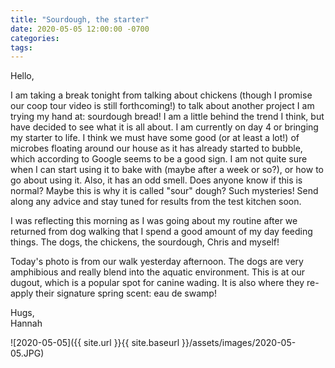 ```yaml
---
title: "Sourdough, the starter"
date: 2020-05-05 12:00:00 -0700
categories:
tags:
---
```


Hello,

I am taking a break tonight from talking about chickens (though I promise our coop tour video is still forthcoming!) to talk about another project I am trying my hand at: sourdough bread! I am a little behind the trend I think, but have decided to see what it is all about. I am currently on day 4 or bringing my starter to life. I think we must have some good (or at least a lot!) of microbes floating around our house as it has already started to bubble, which according to Google seems to be a good sign. I am not quite sure when I can start using it to bake with (maybe after a week or so?), or how to go about using it. Also, it has an odd smell. Does anyone know if this is normal? Maybe this is why it is called "sour" dough? Such mysteries! Send along any advice and stay tuned for results from the test kitchen soon.

I was reflecting this morning as I was going about my routine after we returned from dog walking that I spend a good amount of my day feeding things. The dogs, the chickens, the sourdough, Chris and myself! 

Today's photo is from our walk yesterday afternoon. The dogs are very amphibious and really blend into the aquatic environment. This is at our dugout, which is a popular spot for canine wading. It is also where they re-apply their signature spring scent: eau de swamp!

Hugs,<br />
Hannah

![2020-05-05]({{ site.url }}{{ site.baseurl }}/assets/images/2020-05-05.JPG)
